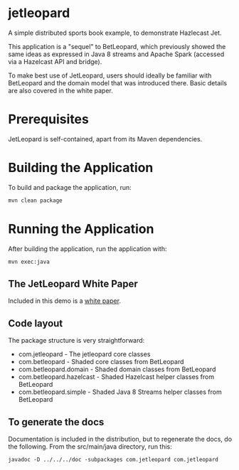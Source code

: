 # jetleopard

A simple distributed sports book example, to demonstrate Hazlecast Jet.

This application is a "sequel" to BetLeopard, which previously showed the same ideas as expressed in Java 8 streams and Apache Spark (accessed via a Hazelcast API and bridge).

To make best use of JetLeopard, users should ideally be familiar with BetLeopard and the domain model that was introduced there.
Basic details are also covered in the white paper.

# Prerequisites

JetLeopard is self-contained, apart from its Maven dependencies.

# Building the Application

To build and package the application, run:

```bash
mvn clean package
```

# Running the Application

After building the application, run the application with:

```bash
mvn exec:java
```

## The JetLeopard White Paper

Included in this demo is a [white paper](./JetLeopardWhitePaper.md).

## Code layout

The package structure is very straightforward:

* com.jetleopard - The jetleopard core classes
* com.betleopard - Shaded core classes from BetLeopard
* com.betleopard.domain - Shaded domain classes from BetLeopard
* com.betleopard.hazelcast - Shaded Hazelcast helper classes from BetLeopard
* com.betleopard.simple - Shaded Java 8 Streams helper classes from BetLeopard

## To generate the docs

Documentation is included in the distribution, but to regenerate the docs, do 
the following. From the src/main/java directory, run this:

```
javadoc -D ../../../doc -subpackages com.jetleopard com.jetleopard
```
